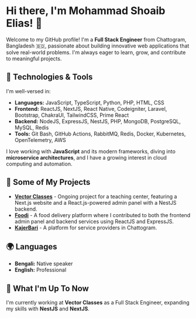 # Hi there, I'm Mohammad Shoaib Elias! 👋

Welcome to my GitHub profile! I'm a **Full Stack Engineer** from Chattogram, Bangladesh 🇧🇩, passionate about building innovative web applications that solve real-world problems. I'm always eager to learn, grow, and contribute to meaningful projects.

## 🔧 Technologies & Tools
I'm well-versed in:
- **Languages:** JavaScript, TypeScript, Python, PHP, HTML, CSS
- **Frontend:** ReactJS, NextJS, React Native, Codeigniter, Laravel, Bootstrap, ChakraUI, TailwindCSS, Prime React
- **Backend:** NodeJS, ExpressJS, NestJS, PHP, MongoDB, PostgreSQL, MySQL, Redis
- **Tools:** Git Bash, GitHub Actions, RabbitMQ, Redis, Docker, Kubernetes, OpenTelemetry, AWS

I love working with **JavaScript** and its modern frameworks, diving into **microservice architectures**, and I have a growing interest in cloud computing and automation.

## 🌟 Some of My Projects
- [**Vector Classes**](http://www.vectorclasses.net) - Ongoing project for a teaching center, featuring a Next.js website and a React.js-powered admin panel with a NestJS backend.
- [**Foodi**](http://www.foodibd.com) - A food delivery platform where I contributed to both the frontend admin panel and backend services using ReactJS and ExpressJS.
- [**KajerBari**](http://www.kajerbari.com) - A platform for service providers in Chattogram.
  
## 🌍 Languages
- **Bengali:** Native speaker
- **English:** Professional

## 🚀 What I'm Up To Now
I'm currently working at **Vector Classes** as a Full Stack Engineer, expanding my skills with **NestJS** and **NextJS**.
